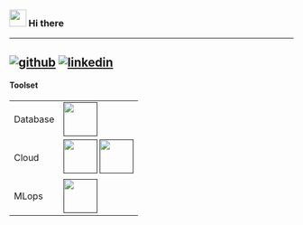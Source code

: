 ### <img src="https://icons.iconarchive.com/icons/crountch/one-piece-jolly-roger/256/Luffys-flag-icon.png" height="30"/> Hi there
-----
[![github](https://img.shields.io/badge/GitHub-000000?style=for-the-badge&logo=GitHub&logoColor=white)](github.com/jpfa1406) [![linkedin](https://img.shields.io/badge/linkedin-0A66C2?style=for-the-badge&logo=linkedin&logoColor=white)](https://www.linkedin.com/in/jo%C3%A3o-pedro-farias-de-araujo/)
-----
#### Toolset

<table>
    <tr>
        <td>Database</td>
        <td>
            <a href=""><img src="https://www.vectorlogo.zone/logos/postgresql/postgresql-vertical.svg" height="60"/></a>
        </td>
    </tr>
    <tr>
        <td>Cloud</td>
        <td>
            <a href=""><img src="https://www.vectorlogo.zone/logos/amazon_aws/amazon_aws-ar21.svg" height="60"/></a>
            <a href=""><img src="https://www.vectorlogo.zone/logos/microsoft_azure/microsoft_azure-ar21.svg" height="60"/></a>
        </td>
    </tr>
    <tr>
        <td>MLops</td>
        <td>
            <a href=""><img src="https://www.vectorlogo.zone/logos/docker/docker-official.svg" height="60"/></a>
        </td>
    </tr>
</table>

<!--
**jpfa1406/jpfa1406** is a ✨ _special_ ✨ repository because its `README.md` (this file) appears on your GitHub profile.

Here are some ideas to get you started:

- 🔭 I’m currently working on ...
- 🌱 I’m currently learning ...
- 👯 I’m looking to collaborate on ...
- 🤔 I’m looking for help with ...
- 💬 Ask me about ...
- 📫 How to reach me: ...
- 😄 Pronouns: ...
- ⚡ Fun fact: ...
-->

